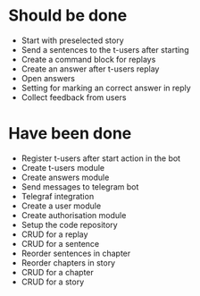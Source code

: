 # Should be done
- Start with preselected story
- Send a sentences to the t-users after starting
- Create a command block for replays
- Create an answer after t-users replay
- Open answers
- Setting for marking an correct answer in reply
- Collect feedback from users

# Have been done
- Register t-users after start action in the bot
- Create t-users module
- Create answers module
- Send messages to telegram bot
- Telegraf integration
- Create a user module
- Create authorisation module
- Setup the code repository
- CRUD for a replay
- CRUD for a sentence
- Reorder sentences in chapter
- Reorder chapters in story
- CRUD for a chapter
- CRUD for a story 
